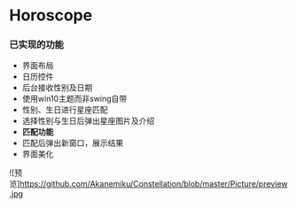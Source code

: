 # Horoscope
### 已实现的功能
* 界面布局
* 日历控件
* 后台接收性别及日期
* 使用win10主题而非swing自带
* 性别、生日进行星座匹配
* 选择性别与生日后弹出星座图片及介绍
* **匹配功能**
* 匹配后弹出新窗口，展示结果
* 界面美化

![预览]https://github.com/Akanemiku/Constellation/blob/master/Picture/preview.jpg
